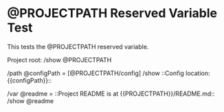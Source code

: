 # @PROJECTPATH Reserved Variable Test

This tests the @PROJECTPATH reserved variable.

Project root: 
/show @PROJECTPATH

/path @configPath = [@PROJECTPATH/config]
/show ::Config location: {{configPath}}::

/var @readme = ::Project README is at {{PROJECTPATH}}/README.md::
/show @readme